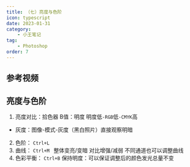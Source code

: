 ```yaml
---
title: （七）亮度与色阶
icon: typescript
date: 2023-01-31
category:
    - 小王笔记
tag: 
    - Photoshop
order: 7
---
```


## 参考视频


## 亮度与色阶
1. 亮度对比：拾色器 B值：明度  明度低`-RGB`低`-CMYK`高      
- 灰度：图像-模式-灰度（黑白照片）直接观察明暗
2. 色阶： `Ctrl+L`
3. 曲线： `Ctrl+M ` 整体变亮/变暗 对比增强/减弱 不同通道也可以调整曲线
4. 色彩平衡： `Ctrl+B` 保持明度：可以保证调整后的颜色发光总量不变